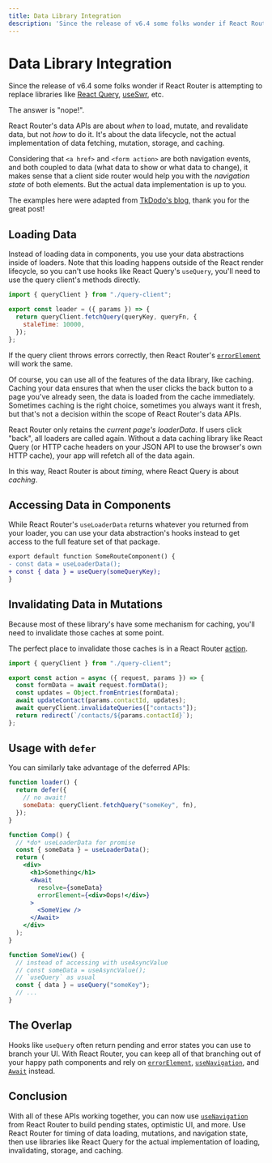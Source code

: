 ```yaml
---
title: Data Library Integration
description: 'Since the release of v6.4 some folks wonder if React Router is attempting to replace libraries like React Query.  The answer is "nope!".'
---
```


# Data Library Integration

Since the release of v6.4 some folks wonder if React Router is attempting to replace libraries like [React Query][react-query], [useSwr][useswr], etc.

The answer is "nope!".

React Router's data APIs are about _when_ to load, mutate, and revalidate data, but not _how_ to do it. It's about the data lifecycle, not the actual implementation of data fetching, mutation, storage, and caching.

Considering that `<a href>` and `<form action>` are both navigation events, and both coupled to data (what data to show or what data to change), it makes sense that a client side router would help you with the _navigation state_ of both elements. But the actual data implementation is up to you.

The examples here were adapted from [TkDodo's blog][tkdodo], thank you for the great post!

## Loading Data

Instead of loading data in components, you use your data abstractions inside of loaders. Note that this loading happens outside of the React render lifecycle, so you can't use hooks like React Query's `useQuery`, you'll need to use the query client's methods directly.

```jsx lines=[4]
import { queryClient } from "./query-client";

export const loader = ({ params }) => {
  return queryClient.fetchQuery(queryKey, queryFn, {
    staleTime: 10000,
  });
};
```

If the query client throws errors correctly, then React Router's [`errorElement`][errorelement] will work the same.

Of course, you can use all of the features of the data library, like caching. Caching your data ensures that when the user clicks the back button to a page you've already seen, the data is loaded from the cache immediately. Sometimes caching is the right choice, sometimes you always want it fresh, but that's not a decision within the scope of React Router's data APIs.

React Router only retains the _current page's loaderData_. If users click "back", all loaders are called again. Without a data caching library like React Query (or HTTP cache headers on your JSON API to use the browser's own HTTP cache), your app will refetch all of the data again.

In this way, React Router is about _timing_, where React Query is about _caching_.

## Accessing Data in Components

While React Router's `useLoaderData` returns whatever you returned from your loader, you can use your data abstraction's hooks instead to get access to the full feature set of that package.

```diff
export default function SomeRouteComponent() {
- const data = useLoaderData();
+ const { data } = useQuery(someQueryKey);
}
```

## Invalidating Data in Mutations

Because most of these library's have some mechanism for caching, you'll need to invalidate those caches at some point.

The perfect place to invalidate those caches is in a React Router [action][action].

```jsx lines=[7]
import { queryClient } from "./query-client";

export const action = async ({ request, params }) => {
  const formData = await request.formData();
  const updates = Object.fromEntries(formData);
  await updateContact(params.contactId, updates);
  await queryClient.invalidateQueries(["contacts"]);
  return redirect(`/contacts/${params.contactId}`);
};
```

## Usage with `defer`

You can similarly take advantage of the deferred APIs:

```jsx lines=[2,10,14,28]
function loader() {
  return defer({
    // no await!
    someData: queryClient.fetchQuery("someKey", fn),
  });
}

function Comp() {
  // *do* useLoaderData for promise
  const { someData } = useLoaderData();
  return (
    <div>
      <h1>Something</h1>
      <Await
        resolve={someData}
        errorElement={<div>Oops!</div>}
      >
        <SomeView />
      </Await>
    </div>
  );
}

function SomeView() {
  // instead of accessing with useAsyncValue
  // const someData = useAsyncValue();
  // `useQuery` as usual
  const { data } = useQuery("someKey");
  // ...
}
```

## The Overlap

Hooks like `useQuery` often return pending and error states you can use to branch your UI. With React Router, you can keep all of that branching out of your happy path components and rely on [`errorElement`][errorelement], [`useNavigation`][usenavigation], and [`Await`][await] instead.

## Conclusion

With all of these APIs working together, you can now use [`useNavigation`][usenavigation] from React Router to build pending states, optimistic UI, and more. Use React Router for timing of data loading, mutations, and navigation state, then use libraries like React Query for the actual implementation of loading, invalidating, storage, and caching.

[react-query]: https://tanstack.com/query/v4/
[useswr]: https://swr.vercel.app/
[errorelement]: ../route/error-element.md
[action]: ../route/action.md
[tkdodo]: https://tkdodo.eu/blog/react-query-meets-react-router
[usenavigation]: ../hooks/use-navigation.md
[await]: ../components/await.md
